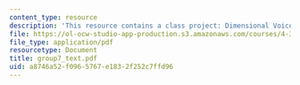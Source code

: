```yaml
---
content_type: resource
description: 'This resource contains a class project: Dimensional Voices.'
file: https://ol-ocw-studio-app-production.s3.amazonaws.com/courses/4-303-the-production-of-space-art-architecture-and-urbanism-in-dialogue-fall-2006/a8746a52f0965767e1832f252c7ffd96_group7_text.pdf
file_type: application/pdf
resourcetype: Document
title: group7_text.pdf
uid: a8746a52-f096-5767-e183-2f252c7ffd96
---
```

